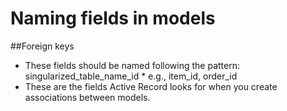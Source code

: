 Naming fields in models
=======================

##Foreign keys
*   These fields should be named following the pattern:  singularized_table_name_id
		*   e.g., item_id, order_id
*   These are the fields Active Record looks for when you create associations between models.

